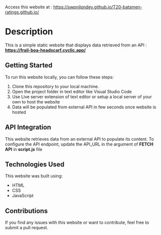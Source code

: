 Access this website at : https://swpnilpndey.github.io/T20-batsmen-ratings.github.io/

# Description 
This is a simple static website that displays data retrieved from an API : **https://frail-boa-headscarf.cyclic.app/**

## Getting Started
To run this website locally, you can follow these steps:

1. Clone this repository to your local machine.
2. Open the project folder in text editor like Visual Studio Code 
3. Use Live server extension of text editor or setup a local server of your own to host the website
4. Data will be populated from external API in few seconds once website is hosted

## API Integration
This website retrieves data from an external API to populate its content. To configure the API endpoint, update the API_URL in the argument of **FETCH API** in **script.js** file

## Technologies Used
This website was built using:

- HTML
- CSS
- JavaScript

## Contributions
If you find any issues with this website or want to contribute, feel free to submit a pull request.



